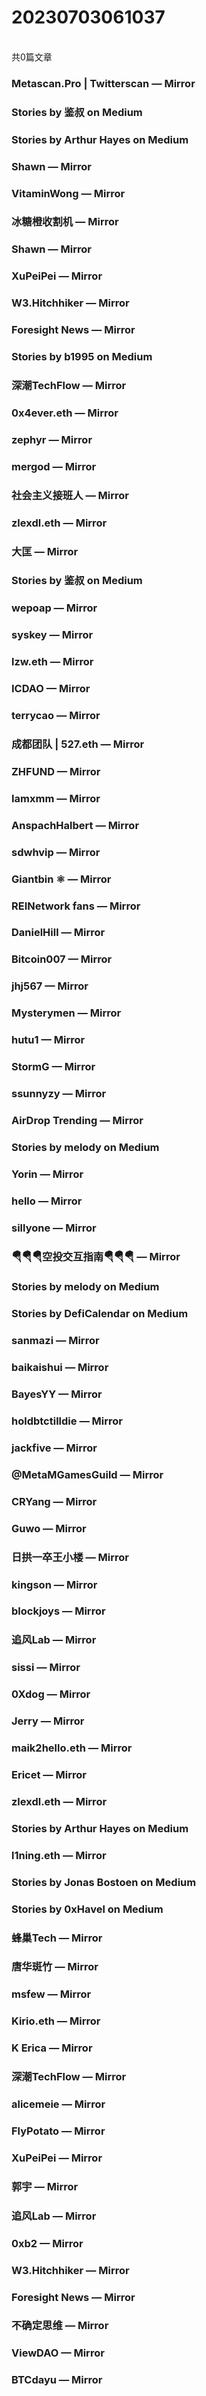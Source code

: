 <h1>20230703061037</h1><br/>共0篇文章


###  Metascan.Pro | Twitterscan — Mirror











###  Stories by 鉴叔 on Medium









###  Stories by Arthur Hayes on Medium







###  Shawn — Mirror







###  VitaminWong — Mirror







###  冰糖橙收割机 — Mirror











###  Shawn — Mirror







###  XuPeiPei — Mirror







###  W3.Hitchhiker — Mirror







###  Foresight News — Mirror









###  Stories by b1995 on Medium







###  深潮TechFlow — Mirror









###  0x4ever.eth — Mirror











###  zephyr — Mirror











###  mergod — Mirror







###  社会主义接班人 — Mirror







###  zlexdl.eth — Mirror









###  大匡 — Mirror







###  Stories by 鉴叔 on Medium













###  wepoap — Mirror







###  syskey — Mirror







###  lzw.eth — Mirror











###  ICDAO — Mirror







###  terrycao — Mirror









###  成都团队 | 527.eth — Mirror







###  ZHFUND — Mirror









###  Iamxmm — Mirror











###  AnspachHalbert — Mirror







###  sdwhvip — Mirror









###  Giantbin ⚛ — Mirror







###  REINetwork fans — Mirror











###  DanielHill — Mirror







###  Bitcoin007 — Mirror













###  jhj567 — Mirror







###  Mysterymen — Mirror







###  hutu1 — Mirror











###  StormG — Mirror







###  ssunnyzy — Mirror









###  AirDrop Trending — Mirror









###  Stories by melody on Medium







###  Yorin — Mirror











###  hello — Mirror









###  sillyone — Mirror









###  🪂🪂🪂空投交互指南🪂🪂🪂 — Mirror







###  Stories by melody on Medium







###  Stories by DefiCalendar on Medium







###  sanmazi — Mirror















###  baikaishui — Mirror







###  BayesYY — Mirror









###  holdbtctilldie — Mirror







###  jackfive — Mirror









###  @MetaMGamesGuild — Mirror







###  CRYang — Mirror













###  Guwo — Mirror







###  日拱一卒王小楼 — Mirror











###  kingson — Mirror











###  blockjoys — Mirror









###  追风Lab — Mirror















###  sissi — Mirror







###  0Xdog — Mirror











###  Jerry — Mirror













###  maik2hello.eth — Mirror









###  Ericet — Mirror







###  zlexdl.eth — Mirror







###  Stories by Arthur Hayes on Medium







###  l1ning.eth — Mirror







###  Stories by Jonas Bostoen on Medium











###  Stories by 0xHavel on Medium









###  蜂巢Tech — Mirror







###  唐华斑竹 — Mirror









###  msfew — Mirror









###  Kirio.eth — Mirror







###  K Erica — Mirror











###  深潮TechFlow — Mirror









###  alicemeie — Mirror











###  FlyPotato — Mirror











###  XuPeiPei — Mirror







###  郭宇 — Mirror











###  追风Lab — Mirror







###  0xb2 — Mirror









###  W3.Hitchhiker — Mirror







###  Foresight News — Mirror









###  不确定思维 — Mirror









###  ViewDAO — Mirror







###  BTCdayu — Mirror





